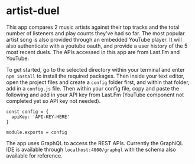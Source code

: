 # artist-duel

This app compares 2 music artists against their top tracks and the total number of listeners and play counts they've had so far. The most popular artist song is also provided through an embedded YouTube player. It will also authenticate with a youtube oauth, and provide a user history of the 5 most recent duels. The APIs accessed in this app are from Last.Fm and YouTube.

To get started, go to the selected directory within your terminal and enter ```npm install``` to install the required packages. Then inside your text editor, open the project files and create a ```config``` folder first, and within that folder, add in a ```config.js``` file. Then within your config file, copy and paste the following and add in your API key from Last.Fm (YouTube component not completed yet so API key not needed).

```
const config = {
  apiKey: 'API-KEY-HERE'
}

module.exports = config
```

The app uses GraphQL to access the REST APIs. Currently the GraphiQL IDE is available through ```localhost:4000/graphql``` with the schema also available for reference.
